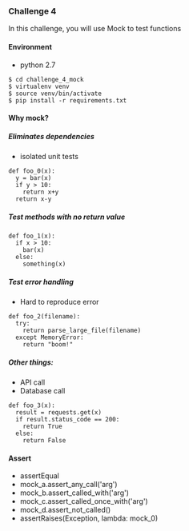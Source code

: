 ### Challenge 4
In this challenge, you will use Mock to test functions

#### Environment
- python 2.7
```
$ cd challenge_4_mock
$ virtualenv venv
$ source venv/bin/activate
$ pip install -r requirements.txt
```

#### Why mock?
##### Eliminates dependencies
- isolated unit tests

```
def foo_0(x):
  y = bar(x)
  if y > 10:
    return x+y
  return x-y
```
##### Test methods with no return value
```
def foo_1(x):
  if x > 10:
    bar(x)
  else:
    something(x)
```

##### Test error handling
- Hard to reproduce error
```
def foo_2(filename):
  try:
    return parse_large_file(filename)
  except MemoryError:
    return "boom!"
```

##### Other things:
- API call
- Database call
```
def foo_3(x):
  result = requests.get(x)
  if result.status_code == 200:
    return True
  else:
    return False
```

#### Assert
- assertEqual
- mock_a.assert_any_call('arg')
- mock_b.assert_called_with('arg')
- mock_c.assert_called_once_with('arg')
- mock_d.assert_not_called()
- assertRaises(Exception, lambda: mock_0)
